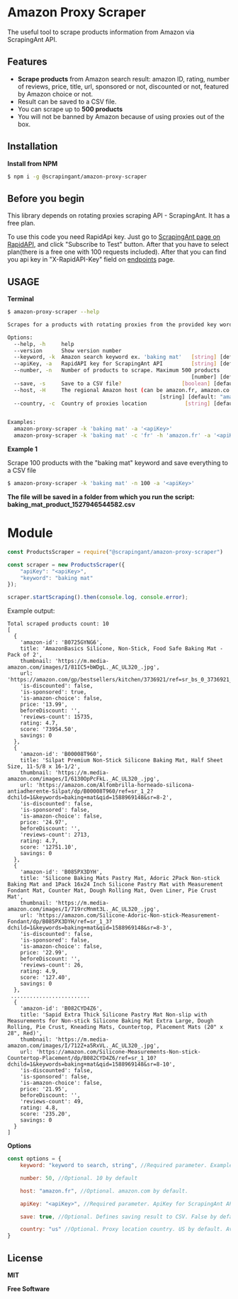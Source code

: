 # Amazon Proxy Scraper

The useful tool to scrape products information from Amazon via ScrapingAnt API.

## Features

-   **Scrape products** from Amazon search result: amazon ID, rating, number of reviews, price, title, url, sponsored or not, discounted or not, featured by Amazon choice or not.
-   Result can be saved to a CSV file.
-   You can scrape up to **500 products**
-   You will not be banned by Amazon because of using proxies out of the box.

## Installation

**Install from NPM**

```sh
$ npm i -g @scrapingant/amazon-proxy-scraper
```

## Before you begin

This library depends on rotating proxies scraping API - ScrapingAnt. It has a free plan.

To use this code you need RapidApi key. Just go to <a href="https://rapidapi.com/okami4kak/api/scrapingant">ScrapingAnt page on RapidAPI</a>, and click "Subscribe to Test" button. After that you have to select plan(there is a free one with 100 requests included). After that you can find you api key in "X-RapidAPI-Key" field on <a href="https://rapidapi.com/okami4kak/api/scrapingant/endpoints">endpoints</a> page.

## USAGE

**Terminal**

```sh
$ amazon-proxy-scraper --help

Scrapes for a products with rotating proxies from the provided key word

Options:
  --help, -h     help                                                  [boolean]
  --version      Show version number                                   [boolean]
  --keyword, -k  Amazon search keyword ex. 'baking mat'   [string] [default: ""]
  --apiKey, -a   RapidAPI key for ScrapingAnt API         [string] [default: ""]
  --number, -n   Number of products to scrape. Maximum 500 products
                                                          [number] [default: 10]
  --save, -s     Save to a CSV file?                   [boolean] [default: true]
  --host, -H     The regional Amazon host (can be amazon.fr, amazon.co.uk, etc.)
                                                [string] [default: "amazon.com"]
  --country, -c  Country of proxies location            [string] [default: "us"]


Examples:
  amazon-proxy-scraper -k 'baking mat' -a '<apiKey>'
  amazon-proxy-scraper -k 'baking mat' -c 'fr' -h 'amazon.fr' -a '<apiKey>'
```

**Example 1**

Scrape 100 products with the "baking mat" keyword and save everything to a CSV file

```sh
$ amazon-proxy-scraper -k 'baking mat' -n 100 -a '<apiKey>'
```

**The file will be saved in a folder from which you run the script:
baking_mat_product_1527946544582.csv**

# Module

```javascript
const ProductsScraper = require("@scrapingant/amazon-proxy-scraper")

const scraper = new ProductsScraper({
    "apiKey": "<apiKey>",
    "keyword": "baking mat"
});

scraper.startScraping().then(console.log, console.error);
```

Example output:

```
Total scraped products count: 10
[
  {
    'amazon-id': 'B0725GYNG6',
    title: 'AmazonBasics Silicone, Non-Stick, Food Safe Baking Mat - Pack of 2',
    thumbnail: 'https://m.media-amazon.com/images/I/81IC5+bWDgL._AC_UL320_.jpg',
    url: 'https://amazon.com/gp/bestsellers/kitchen/3736921/ref=sr_bs_0_3736921_1',
    'is-discounted': false,
    'is-sponsored': true,
    'is-amazon-choice': false,
    price: '13.99',
    beforeDiscount: '',
    'reviews-count': 15735,
    rating: 4.7,
    score: '73954.50',
    savings: 0
  },
  {
    'amazon-id': 'B00008T960',
    title: 'Silpat Premium Non-Stick Silicone Baking Mat, Half Sheet Size, 11-5/8 x 16-1/2',
    thumbnail: 'https://m.media-amazon.com/images/I/6130OpPcFkL._AC_UL320_.jpg',
    url: 'https://amazon.com/Alfombrilla-horneado-silicona-antiadherente-Silpat/dp/B00008T960/ref=sr_1_2?dchild=1&keywords=baking+mat&qid=1588969148&sr=8-2',
    'is-discounted': false,
    'is-sponsored': false,
    'is-amazon-choice': false,
    price: '24.97',
    beforeDiscount: '',
    'reviews-count': 2713,
    rating: 4.7,
    score: '12751.10',
    savings: 0
  },
  {
    'amazon-id': 'B085PX3DYH',
    title: 'Silicone Baking Mats Pastry Mat, Adoric 2Pack Non-stick Baking Mat and 1Pack 16x24 Inch Silicone Pastry Mat with Measurement Fondant Mat, Counter Mat, Dough Rolling Mat, Oven Liner, Pie Crust Mat',
    thumbnail: 'https://m.media-amazon.com/images/I/719rcMnmt3L._AC_UL320_.jpg',
    url: 'https://amazon.com/Silicone-Adoric-Non-stick-Measurement-Fondant/dp/B085PX3DYH/ref=sr_1_3?dchild=1&keywords=baking+mat&qid=1588969148&sr=8-3',
    'is-discounted': false,
    'is-sponsored': false,
    'is-amazon-choice': false,
    price: '22.99',
    beforeDiscount: '',
    'reviews-count': 26,
    rating: 4.9,
    score: '127.40',
    savings: 0
  },
 .........................
  {
    'amazon-id': 'B082CYD4Z6',
    title: 'Sapid Extra Thick Silicone Pastry Mat Non-slip with Measurements for Non-stick Silicone Baking Mat Extra Large, Dough Rolling, Pie Crust, Kneading Mats, Countertop, Placement Mats (20" x 28", Red)',
    thumbnail: 'https://m.media-amazon.com/images/I/712Z+a5RxVL._AC_UL320_.jpg',
    url: 'https://amazon.com/Silicone-Measurements-Non-stick-Countertop-Placement/dp/B082CYD4Z6/ref=sr_1_10?dchild=1&keywords=baking+mat&qid=1588969148&sr=8-10',
    'is-discounted': false,
    'is-sponsored': false,
    'is-amazon-choice': false,
    price: '21.95',
    beforeDiscount: '',
    'reviews-count': 49,
    rating: 4.8,
    score: '235.20',
    savings: 0
  }
]
```

**Options**

```javascript
const options = {
    keyword: "keyword to search, string", //Required parameter. Example: "baking mat"

    number: 50, //Optional. 10 by default

    host: "amazon.fr", //Optional. amazon.com by default.

    apiKey: "<apiKey>", //Required parameter. ApiKey for ScrapingAnt API

    save: true, //Optional. Defines saving result to CSV. False by default.

    country: "us" //Optional. Proxy location country. US by default. Available countries: ae, br, cn, de, es, fr, gb, hk, in, it, il, jp, nl, ru, sa, us
}
```

## License

**MIT**

**Free Software**